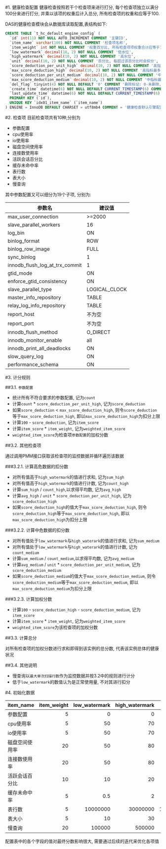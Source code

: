 #1. 健康检查配置
健康检查按照若干个检查项来进行打分, 每个检查项独立以满分100分来进行打分, 并乘以该项的权重后计入总分, 所有检查项的权重和应等于100.

DAS的健康检查模块会从数据库读取配置,表结构如下:
```sql
CREATE TABLE `t_hc_default_engine_config` (
  `id` int(11) NOT NULL AUTO_INCREMENT COMMENT '主键ID',
  `item_name` varchar(100) NOT NULL COMMENT '检查项名称',
  `item_weight` int NOT NULL COMMENT '权重百分比, 所有检查项项权重合计应等于100',
  `low_watermark` decimal(10, 2) NOT NULL COMMENT '低水位',
  `high_watermark` decimal(10, 2) NOT NULL COMMENT '高水位',
  `unit` decimal(10, 2) NOT NULL COMMENT '百分比, 每超过该百分比时会扣分',
  `score_deduction_per_unit_high` decimal(10, 2) NOT NULL COMMENT '高指标每单位扣分分数',
  `max_score_deduction_high` decimal(10, 2) NOT NULL COMMENT '高指标最多扣分数',
  `score_deduction_per_unit_medium` decimal(10, 2) NOT NULL COMMENT '中指标每单位扣分分数',
  `max_score_deduction_medium` decimal(10, 2) NOT NULL COMMENT '中指标最多扣分数',
  `del_flag` tinyint(4) NOT NULL DEFAULT '0' COMMENT '删除标记: 0-未删除, 1-已删除',
  `create_time` datetime(6) NOT NULL DEFAULT CURRENT_TIMESTAMP(6) COMMENT '创建时间',
  `last_update_time` datetime(6) NOT NULL DEFAULT CURRENT_TIMESTAMP(6) ON UPDATE CURRENT_TIMESTAMP(6) COMMENT '最后更新时间',
  PRIMARY KEY (`id`),
  UNIQUE KEY `idx01_item_name` (`item_name`)
) ENGINE = InnoDB DEFAULT CHARSET = utf8mb4 COMMENT = '健康检查默认引擎配置表';
```


#2. 检查项
目前检查项共有10种,分别为
- 参数配置
- cpu使用率
- io使用率
- 磁盘空间使用率
- 连接数使用率
- 活跃会话百分比
- 缓存未命中率
- 表行数
- 表大小
- 慢查询

其中参数配置又可以细分为19个子项, 分别为:

|参数名                         |建议值        |
|------------------------------|-------------|
|max_user_connection           |\>=2000      |
|slave_parallel_workers        |16           |
|log_bin                       |ON           |
|binlog_format                 |ROW          |
|binlog_row_image              |FULL         |
|sync_binlog                   |1            |
|innodb_flush_log_at_trx_commit|1            |
|gtid_mode                     |ON           |
|enforce_gtid_consistency      |ON           |
|slave_parallel_type           |LOGICAL_CLOCK|
|master_info_repository        |TABLE        |
|relay_log_info_repository     |TABLE        |
|report_host                   |不为空        |
|report_port                   |不为空        |
|innodb_flush_method           |O_DIRECT     |
|innodb_monitor_enable         |all          |
|innodb_print_all_deadlocks    |ON           |
|slow_query_log                |ON           |
|performance_schema            |ON           |


#3. 计分规则

##3.1. `参数配置`
- 统计所有不符合要求的参数配置, 记为`count`
- 计算`count` * `score_deduction_per_unit_high`, 记为`score_deduction`
- 如果`score_deduction` < `max_score_deduction_high`, 则令`score_deduction`等于`max_score_deduction_high`, 即以`max_score_deduction_high`为扣分上限
- 计算`100` - `score_deduction`, 记为`item_score`
- 计算`item_score` * `item_weight`, 记为`weighted_item_score`
- `weighted_item_score`为检查项`参数配置`的加权分数


##3.2. 其他检查项

通过调用PMM接口获取该检查项的监控数据并循环遍历该数据

###3.2.1. 计算高危数据的扣分数
- 对所有值高于`high_watermark`的值进行求和, 记为`sum_high`
- 对所有值高于`high_watermark`的值进行计数, 记为`count_high`
- 计算`sum_high` / `count_high`,以求得平均数, 记为`avg_high`
- 计算`avg_high` / `unit` * `score_deduction_per_unit_high`, 记为`score_deduction_high`
- 如果`score_deduction_high`的值大于`max_score_deduction_high`, 则令`score_deduction_high`等于`max_score_deduction_high`, 即以`max_score_deduction_high`为扣分上限

###3.2.2. 计算中危数据的扣分数
- 对所有值处于`low_watermark`与`high_waterark`的值进行求和, 记为`sum_medium`
- 对所有值处于`low_watermark`与`high_waterark`的值进行计数, 记为`count_medium`
- 计算`sum_medium` / `count_medium`,以求得平均数, 记为`avg_medium`
- 计算`avg_medium` / `unit` * `score_deduction_per_unit_medium`, 记为`score_deduction_medium`
- 如果`score_deduction_medium`的值大于`max_score_deduction_medium`, 则令`score_deduction_medium`等于`max_score_deduction_medium`, 即以`max_score_deduction_medium`为扣分上限

###3.2.3. 计算加权分数
- 计算`100` - `score_deduction_high` - `score_deduction_medium`, 记为`item_score`
- 计算`item_score` * `item_weight`,  记为`weighted_item_score`
-  `weighted_item_score`为该检查项的加权分数


##3.3. 计算总分

对所有检查项的加权分数进行求和即得到该实例的总分数, 代表该实例总体的健康状况


##3.4. 其他说明

- 慢查询以`最大单次扫描行数`作为监控数据并按3.2中的规则进行计分
- 低于`low_watermark`的数值认为是正常使用量, 不对其进行扣分


#4. 初始化数据

|item_name|item_weight|low_watermark|high_watermark|unit|score_deduction_per_unit_high|max_score_deduction_high|score_deduction_per_unit_medium|max_score_deduction_medium|
|:--------|----------:|------------:|-------------:|---:|----------------------------:|-----------------------:|------------------------------:|-------------------------:|
|参数配置     |   5|         0|         0|        0|   10|   50|   0|   0|
|cpu使用率    |   5|        50|        70|       10|   20|  100|  10|  50|
|io使用率     |   5|        50|        70|       10|   20|  100|  10|  20|
|磁盘空间使用率|  20|        50|        80|       10|   40|  100|  10|  50|
|连接数使用率  |  20|        50|        80|       10|   40|  100|  10|  50|
|活跃会话百分比|  10|        10|        20|        5|   10|   50|   5|  50|
|缓存未命中率  |   5|       0.5|         2|      0.1|   20|   50|  10|  50|
|表行数       |   5|  10000000|  30000000|  1000000|   10|   50|  10|  50|
|表大小       |   5|        10|        30|        5|   10|   50|  10|  30|
|慢查询       |  20|    100000|    500000|    10000|   10|  100|   5|  50|


配置表中的各个字段的值对最终分数影响很大, 需要通过后续的迭代来优化各项值

